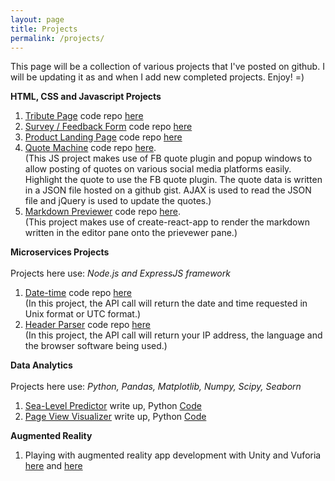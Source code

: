 ```yaml
---
layout: page
title: Projects
permalink: /projects/
---
```


This page will be a collection of various projects that I've posted on github.
I will be updating it as and when I add new completed projects. Enjoy! =)

**HTML, CSS and Javascript Projects**

1. [Tribute Page](https://ye-song.github.io/Tribute-Page/) code repo [here](https://github.com/ye-song/Tribute-Page)
2. [Survey / Feedback Form](https://ye-song.github.io/Survey-Form/) code repo [here](https://github.com/ye-song/Survey-Form)
3. [Product Landing Page](https://ye-song.github.io/Product-Landing-Page/) code repo [here](https://github.com/ye-song/Product-Landing-Page)
4. [Quote Machine](https://ye-song.github.io/Quote-machine/) code repo [here](https://github.com/ye-song/Quote-machine). <br>(This JS project makes use of FB quote plugin and popup windows to allow posting of quotes on various social media platforms easily. Highlight the quote to use the FB quote plugin. The quote data is written in a JSON file hosted on a github gist. AJAX is used to read the JSON file and jQuery is used to update the quotes.)
5. [Markdown Previewer](https://ye-song.github.io/Markdown-Previewer/) code repo [here](https://github.com/ye-song/Markdown-Previewer). <br>(This project makes use of create-react-app to render the markdown written in the editor pane onto the prievewer pane.)

**Microservices Projects**<br><br>
Projects here use:
*Node.js and ExpressJS framework*

1. [Date-time](https://date-time-microservice.herokuapp.com/) code repo [here](https://github.com/ye-song/Timestamp)
<br>(In this project, the API call will return the date and time requested in Unix format or UTC format.)
2. [Header Parser](https://my-ip-microservice.herokuapp.com/) code repo [here](https://github.com/ye-song/Headerparser)
<br>(In this project, the API call will return your IP address, the language and the browser software being used.)

**Data Analytics**<br><br>
Projects here use:
*Python, Pandas, Matplotlib, Numpy, Scipy, Seaborn*

1. [Sea-Level Predictor](https://ye-song.github.io/Sea-Level-Predictor/) write up, Python [Code](https://github.com/ye-song/sea-level-predictor/blob/master/sea_level_predictor.py)
2. [Page View Visualizer](https://ye-song.github.io/Page-View-Visualizer/) write up, Python [Code](https://github.com/ye-song/page-view-time-series-visualizer/blob/master/time_series_visualizer.py)


**Augmented Reality**
1. Playing with augmented reality app development with Unity and Vuforia [here](https://youtu.be/vNy3hk1xOqU) and [here](https://youtu.be/Z7ElGF7F0m0)
